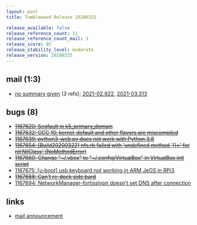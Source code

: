 ```yaml
---
layout: post
title: Tumbleweed Release 20200325

release_available: false
release_reference_count: 11
release_reference_count_mail: 3
release_score: 85
release_stability_level: moderate
release_version: 20200325
---
```


## mail (1:3)

- [no summary given](https://github.com/boombatower/tumbleweed-review/issues/10) (3 refs); [2021-02.922](https://github.com/boombatower/tumbleweed-review/issues/10), [2021-03.313](https://github.com/boombatower/tumbleweed-review/issues/10)

## bugs (8)

<!--more-->

- ~~[1167620: Segfault in k5_primary_domain](https://bugzilla.opensuse.org/show_bug.cgi?id=1167620)~~
- ~~[1167632: GCC 10: kernel-default and other flavors are miscompiled](https://bugzilla.opensuse.org/show_bug.cgi?id=1167632)~~
- ~~[1167639: python3-web.py does not work with Python 3.8](https://bugzilla.opensuse.org/show_bug.cgi?id=1167639)~~
- ~~[1167654: \[Build20200322\] nfs.rb failed with 'undefined method `\[\]=' for nil:NilClass' (NoMethodError)](https://bugzilla.opensuse.org/show_bug.cgi?id=1167654)~~
- ~~[1167660: Change "~/.vbox" to "~/.config/VirtualBox" in VirtualBox init script](https://bugzilla.opensuse.org/show_bug.cgi?id=1167660)~~
- [1167675: \[u-boot\] usb keyboard not working in ARM JeOS in RPi3](https://bugzilla.opensuse.org/show_bug.cgi?id=1167675)
- ~~[1167688: Can't re-dock side bard](https://bugzilla.opensuse.org/show_bug.cgi?id=1167688)~~
- [1167694: NetworkManager-fortisslvpn doesn't set DNS after connection](https://bugzilla.opensuse.org/show_bug.cgi?id=1167694)



## links

- [mail announcement](https://github.com/boombatower/tumbleweed-review/issues/10)
